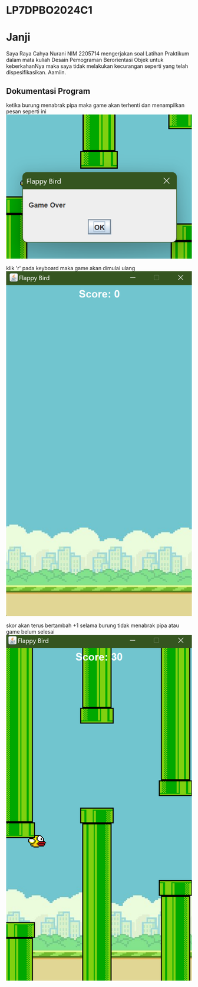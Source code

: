 # LP7DPBO2024C1

# Janji
Saya Raya Cahya Nurani NIM 2205714 mengerjakan soal Latihan Praktikum dalam mata kuliah Desain Pemograman Berorientasi Objek untuk keberkahanNya maka saya tidak melakukan kecurangan seperti yang telah dispesifikasikan. Aamiin.

## Dokumentasi Program

ketika burung menabrak pipa maka game akan terhenti dan menampilkan pesan seperti ini
![screenshoot/ss1](screenshoot/ss1.png)

klik 'r' pada keyboard maka game akan dimulai ulang
![screenshoot/ss2](screenshoot/ss2.png)

skor akan terus bertambah +1 selama burung tidak menabrak pipa atau game belum selesai
![screenshoot/ss3](screenshoot/ss3.png)
